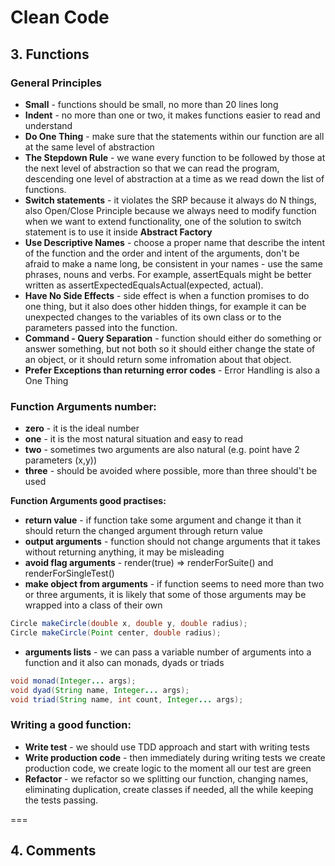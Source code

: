 # Clean Code

## 3. Functions

### General Principles
* __Small__ - functions should be small, no more than 20 lines long
* __Indent__ - no more than one or two, it makes functions easier to read and understand
* __Do One Thing__ - make sure that the statements within our function are all at the same level of abstraction
* __The Stepdown Rule__ - we wane every function to be followed by those at the next level of abstraction so that we can read the program,
descending one level of abstraction at a time as we read down the list of functions.
* __Switch statements__ - it violates the SRP because it always do N things, also Open/Close Principle because we always need to modify
function when we want to extend functionality, one of the solution to switch statement is to use it inside __Abstract Factory__
* __Use Descriptive Names__ - choose a proper name that describe the intent of the function and the order and intent of the arguments, 
don't be afraid to make a name long, be consistent in your names - use the same phrases, nouns and verbs. For example, assertEquals 
might be better written as assertExpectedEqualsActual(expected, actual).
* __Have No Side Effects__ - side effect is when a function promises to do one thing, but it also does other hidden things, for example 
it can be unexpected changes to the variables of its own class or to the parameters passed into the function.
* __Command - Query Separation__ - function should either do something or answer something, but not both so it should either change the 
state of an object, or it should return some infromation about that object.
* __Prefer Exceptions than returning error codes__ - Error Handling is also a One Thing

### Function Arguments number:
* __zero__ - it is the ideal number
* __one__ - it is the most natural situation and easy to read
* __two__ - sometimes two arguments are also natural (e.g. point have 2 parameters (x,y))
* __three__ - should be avoided where possible, more than three should't be used

__Function Arguments good practises:__
* __return value__ - if function take some argument and change it than it should return the changed argument through return value
* __output arguments__ - function should not change arguments that it takes without returning anything, it may be misleading
* __avoid flag arguments__ - render(true) => renderForSuite() and renderForSingleTest()
* __make object from arguments__ - if function seems to need more than two or three arguments, it is likely that some of those arguments
may be wrapped into a class of their own
```java
Circle makeCircle(double x, double y, double radius);
Circle makeCircle(Point center, double radius);
```
* __arguments lists__ - we can pass a variable number of arguments into a function and it also can monads, dyads or triads
```java
void monad(Integer... args);
void dyad(String name, Integer... args);
void triad(String name, int count, Integer... args);
```

### Writing a good function:
* __Write test__ - we should use TDD approach and start with writing tests 
* __Write production code__ - then immediately during writing tests we create production code, we create logic to the moment all our
test are green
* __Refactor__ - we refactor so we splitting our function, changing names, eliminating duplication, create classes if needed, all 
the while keeping the tests passing.

===

## 4. Comments

